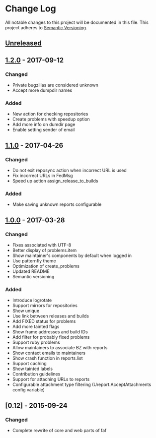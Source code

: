 # Change Log
All notable changes to this project will be documented in this file.
This project adheres to [Semantic Versioning](http://semver.org/).

## [Unreleased]

## [1.2.0] - 2017-09-12
### Changed
- Private bugzillas are considered unknown
- Accept more dumpdir names

### Added
- New action for checking repositories
- Create problems with speedup option
- Add more info on dumdir page
- Enable setting sender of email

## [1.1.0] - 2017-04-26
### Changed
- Do not exit reposync action when incorrect URL is used
- Fix incorrect URLs in FedMsg
- Speed up action assign_release_to_builds

### Added
- Make saving unknown reports configurable

## [1.0.0] - 2017-03-28
### Changed
- Fixes associated with UTF-8
- Better display of problems.item
- Show maintainer's components by default when logged in
- Use patternfly theme
- Optimization of create_problems
- Updated README
- Semantic versioning

### Added
- Introduce logrotate
- Support mirrors for repositories
- Show unique
- Use link between releases and builds
- Add FIXED status for problems
- Add more tainted flags
- Show frame addresses and build IDs
- Add filter for probably fixed problems
- Support ruby problems
- Allow maintainers to associate BZ with reports
- Show contact emails to maintainers
- Show crash function in reports.list
- Support caching
- Show tainted labels
- Contribution guidelines
- Support for attaching URLs to reports
- Configurable attachment type filtering (Ureport.AcceptAttachments config variable)

## [0.12] - 2015-09-24
### Changed
- Complete rewrite of core and web parts of faf

[Unreleased]: https://github.com/abrt/faf/compare/1.2.0...HEAD
[1.2.0]: https://github.com/abrt/faf/compare/1.1.0...1.2.0
[1.1.0]: https://github.com/abrt/faf/compare/1.0.0...1.1.0
[1.0.0]: https://github.com/abrt/faf/compare/0.12...1.0.0
